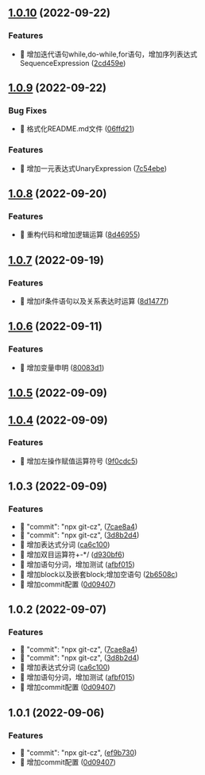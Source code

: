 ## [1.0.10](https://github.com/coloseo-design/parser/compare/v1.0.9...v1.0.10) (2022-09-22)


### Features

* 🎸 增加迭代语句while,do-while,for语句，增加序列表达式SequenceExpression ([2cd459e](https://github.com/coloseo-design/parser/commit/2cd459e624cb6932c052320dc062564d034a48ec))



## [1.0.9](https://github.com/coloseo-design/parser/compare/v1.0.8...v1.0.9) (2022-09-22)


### Bug Fixes

* 🐛 格式化README.md文件 ([06ffd21](https://github.com/coloseo-design/parser/commit/06ffd218cfb37882b74acfb33723bafec60bb8fe))


### Features

* 🎸 增加一元表达式UnaryExpression ([7c54ebe](https://github.com/coloseo-design/parser/commit/7c54ebe4850b7fdc69f3ab9ddddd0601c35101b4))



## [1.0.8](https://github.com/coloseo-design/parser/compare/v1.0.7...v1.0.8) (2022-09-20)


### Features

* 🎸 重构代码和增加逻辑运算 ([8d46955](https://github.com/coloseo-design/parser/commit/8d46955fee8c8c4fab49978ff9f6a57756e03c67))



## [1.0.7](https://github.com/coloseo-design/parser/compare/v1.0.6...v1.0.7) (2022-09-19)


### Features

* 🎸 增加if条件语句以及关系表达时运算 ([8d1477f](https://github.com/coloseo-design/parser/commit/8d1477f0c2220e3dad68fd38a757ccbc11c1b014))



## [1.0.6](https://github.com/coloseo-design/parser/compare/v1.0.5...v1.0.6) (2022-09-11)


### Features

* 🎸 增加变量申明 ([80083d1](https://github.com/coloseo-design/parser/commit/80083d13265e289bb4e678e5a82d76b5ed7611c6))



## [1.0.5](https://github.com/coloseo-design/parser/compare/v1.0.4...v1.0.5) (2022-09-09)



## [1.0.4](https://github.com/coloseo-design/parser/compare/v1.0.3...v1.0.4) (2022-09-09)


### Features

* 🎸 增加左操作赋值运算符号 ([9f0cdc5](https://github.com/coloseo-design/parser/commit/9f0cdc5094942cd103f6d0172d7d9644141ebd2f))



## 1.0.3 (2022-09-09)


### Features

* 🎸 "commit": "npx git-cz", ([7cae8a4](https://github.com/coloseo-design/parser/commit/7cae8a4e8312e4454f14466d545b7b2c715ea486))
* 🎸 "commit": "npx git-cz", ([3d8b2d4](https://github.com/coloseo-design/parser/commit/3d8b2d4b59c31c395f408f3890944d4ea9993d62))
* 🎸 增加表达式分词 ([ca6c100](https://github.com/coloseo-design/parser/commit/ca6c100179e96a23b1bcf577d31e7aa857fbd1c0))
* 🎸 增加双目运算符+-*/ ([d930bf6](https://github.com/coloseo-design/parser/commit/d930bf6c43ddd517a078766349528742b667413d))
* 🎸 增加语句分词，增加测试 ([afbf015](https://github.com/coloseo-design/parser/commit/afbf015cdb9507c5ca4ddbb55e208900833a330f))
* 🎸 增加block以及嵌套block;增加空语句 ([2b6508c](https://github.com/coloseo-design/parser/commit/2b6508c9a8915e3d1306f590b83a26a565043d8e))
* 🎸 增加commit配置 ([0d09407](https://github.com/coloseo-design/parser/commit/0d094073aef114e5bd6d15513901817c486e62f3))



## 1.0.2 (2022-09-07)


### Features

* 🎸 "commit": "npx git-cz", ([7cae8a4](https://github.com/coloseo-design/parser/commit/7cae8a4e8312e4454f14466d545b7b2c715ea486))
* 🎸 "commit": "npx git-cz", ([3d8b2d4](https://github.com/coloseo-design/parser/commit/3d8b2d4b59c31c395f408f3890944d4ea9993d62))
* 🎸 增加表达式分词 ([ca6c100](https://github.com/coloseo-design/parser/commit/ca6c100179e96a23b1bcf577d31e7aa857fbd1c0))
* 🎸 增加语句分词，增加测试 ([afbf015](https://github.com/coloseo-design/parser/commit/afbf015cdb9507c5ca4ddbb55e208900833a330f))
* 🎸 增加commit配置 ([0d09407](https://github.com/coloseo-design/parser/commit/0d094073aef114e5bd6d15513901817c486e62f3))



## 1.0.1 (2022-09-06)


### Features

* 🎸 "commit": "npx git-cz", ([ef9b730](https://github.com/coloseo-design/parser/commit/ef9b730a8151abda0915bb795fe7f2afcdfc314a))
* 🎸 增加commit配置 ([0d09407](https://github.com/coloseo-design/parser/commit/0d094073aef114e5bd6d15513901817c486e62f3))



